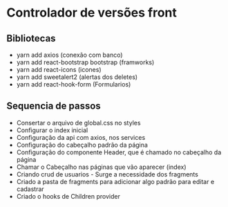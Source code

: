 # Controlador de versões front

## Bibliotecas
- yarn add axios (conexão com banco)
- yarn add react-bootstrap bootstrap (framworks)
- yarn add react-icons (icones)
- yarn add sweetalert2 (alertas dos deletes)
- yarn add react-hook-form (Formularios)

## Sequencia de passos
- Consertar o arquivo de global.css no styles
- Configurar o index inicial
- Configuração da api com axios, nos services
- Configuração do cabeçalho padrão da página
- Configuração do componente Header, que é chamado no cabeçalho da página
- Chamar o Cabeçalho nas páginas que vão aparecer (index)
- Criando crud de usuarios - Surge a necessidade dos fragments
- Criado a pasta de fragments para adicionar algo padrão para editar e cadastrar
- Criado o hooks de Children provider




